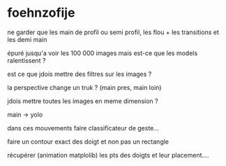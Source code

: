 # foehnzofije

ne garder que les main de profil ou semi profil, les flou + les transitions et les demi main

épuré jusqu'a voir les 100 000 images mais est-ce que les models ralentissent ?

est ce que jdois mettre des filtres sur les images ?

la perspective change un truk ? (main pres, main loin)

jdois mettre toutes les images en meme dimension ?


main -> yolo

dans ces mouvements faire classificateur de geste... 

faire un contour exact des doigt et non pas un rectangle

récupérer (animation matplolib) les pts des doigts et leur placement....
